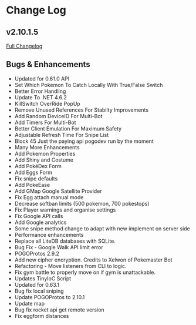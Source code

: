 # Change Log
## v2.10.1.5
[Full Changelog](https://github.com/TheUnnamedOrganisation/RocketBot/compare/v2.7.0.32...v2.10.1.5)

## Bugs & Enhancements
- Updated for 0.61.0 API
- Set Which Pokemon To Catch Locally With True/False Switch
- Better Error Handling
- Update To .NET 4.6.2
- KillSwitch OverRide PopUp
- Remove Unused References For Stabilty Improvements
- Add Random DeviceID For Multi-Bot
- Add Timers For Multi-Bot
- Better Client Emulation For Maximum Safety
- Adjustable Refresh Time For Snipe List
- Block 45 Just the paying api pogodev run by the moment
- Many More Enhancements
- Add Pokemon Properties
- Add Shiny and Costume 
- Add PokéDex Form
- Add Eggs Form
- Fix snipe defaults
- Add PokeEase
- Add GMap Google Satellite Provider
- Fix Egg attach manual mode
- Decrease softban limits (500 pokemon, 700 pokestops)
- Fix Player warnings and organise settings
- Fix Google API calls
- Add Google analytics
- Some snipe method change to adapt with new implement on server side
- Performance enhancements
- Replace all LiteDB databases with SQLite.
- Bug Fix - Google Walk API limit error 
- POGOProtos 2.9.2
- Add new cipher encryption. Credits to Xelwon of Pokemaster Bot
- Refactoring - Move listeners from CLI to logic.
- Fix gym battle to properly move on if gym is unattackable.
- Updates TinyIoC Script
- Updated for 0.63.1
- Bug fix local sniping
- Update POGOProtos to 2.10.1
- Update map
- Bug fix rocket api get remote version
- Fix eggform distances


